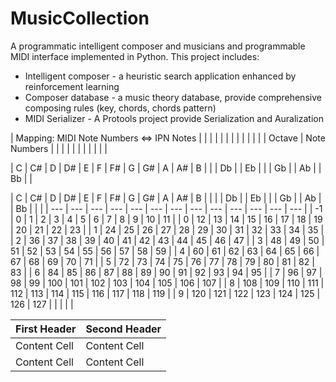 # MusicCollection
A programmatic intelligent composer and musicians and programmable MIDI interface implemented in Python.
This project includes:
 * Intelligent composer - a heuristic search application enhanced by reinforcement learning
 * Composer database - a music theory database, provide comprehensive composing rules (key, chords, chords pattern)
 * MIDI Serializer - A Protools project provide Serialization and Auralization 



| Mapping: MIDI Note Numbers <=> IPN Notes |  |  |  |  |  |  |  |  |  |  |  | 
| Octave | Note Numbers |  |  |  |  |  |  |  |  |  |  | 

| C | C# | D | D# | E | F | F# | G | G# | A | A# | B |
|   | Db |   | Eb |   |   | Gb |   | Ab |   | Bb |   |

|   C |  C# |  D  |  D# |  E  |  F  |  F# |  G  |  G# |  A  |  A# |  B  |     |
|     |  Db |     |  Eb |     |     |  Gb |     |  Ab |     |  Bb |     |     |
| --- | --- | --- | --- | --- | --- | --- | --- | --- | --- | --- | --- | --- |
| -1  | 0   | 1   | 2   | 3   |  4  |  5  |  6  |  7  |  8  |  9  | 10  | 11  |
|  0  | 12  | 13  | 14  | 15  | 16  | 17  | 18  | 19  | 20  | 21  | 22  | 23  |
|  1  |  24 |  25 |  26 |  27 |  28 |  29 |  30 |  31 |  32 |  33 |  34 |  35 |
|  2  |  36 |  37 |  38 |  39 |  40 |  41 |  42 |  43 |  44 |  45 |  46 |  47 |
|  3  |  48 |  49 |  50 |  51 |  52 |  53 |  54 |  55 |  56 |  57 |  58 |  59 |
|  4  |  60 |  61 |  62 |  63 |  64 |  65 |  66 |  67 |  68 |  69 |  70 |  71 |
|  5  |  72 |  73 |  74 |  75 |  76 |  77 |  78 |  79 |  80 |  81 |  82 |  83 |
|  6  |  84 |  85 |  86 |  87 |  88 |  89 |  90 |  91 |  92 |  93 |  94 |  95 |
|  7  | 96  | 97  | 98  | 99  | 100 | 101 | 102 | 103 | 104 | 105 | 106 | 107 |
|  8  | 108 | 109 | 110 | 111 | 112 | 113 | 114 | 115 | 116 | 117 | 118 | 119 |
|  9  | 120 | 121 | 122 | 123 | 124 | 125 | 126 | 127 |     |     |     |     | 

| First Header  | Second Header |
| ------------- | ------------- |
| Content Cell  | Content Cell  |
| Content Cell  | Content Cell  |
